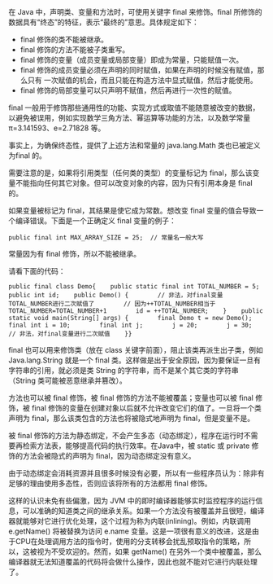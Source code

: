 在 Java 中，声明类、变量和方法时，可使用关键字 final 来修饰。final 所修饰的数据具有“终态”的特征，表示“最终的”意思。具体规定如下：

- final 修饰的类不能被继承。
- final 修饰的方法不能被子类重写。
- final 修饰的变量（成员变量或局部变量）即成为常量，只能赋值一次。
- final 修饰的成员变量必须在声明的同时赋值，如果在声明的时候没有赋值，那么只有 一次赋值的机会，而且只能在构造方法中显式赋值，然后才能使用。
- final 修饰的局部变量可以只声明不赋值，然后再进行一次性的赋值。


final 一般用于修饰那些通用性的功能、实现方式或取值不能随意被改变的数据，以避免被误用，例如实现数学三角方法、幂运算等功能的方法，以及数学常量π=3.141593、e=2.71828 等。

事实上，为确保终态性，提供了上述方法和常量的 java.lang.Math 类也已被定义为final 的。

需要注意的是，如果将引用类型（任何类的类型）的变量标记为 final，那么该变量不能指向任何其它对象。但可以改变对象的内容，因为只有引用本身是 final 的。

如果变量被标记为 final，其结果是使它成为常数。想改变 final 变量的值会导致一个编译错误。下面是一个正确定义 final 变量的例子：

```
public final int MAX_ARRAY_SIZE = 25;  // 常量名一般大写
```

常量因为有 final 修饰，所以不能被继承。

请看下面的代码：

```
public final class Demo{    public static final int TOTAL_NUMBER = 5;    public int id;    public Demo() {        // 非法，对final变量TOTAL_NUMBER进行二次赋值了        // 因为++TOTAL_NUMBER相当于 TOTAL_NUMBER=TOTAL_NUMBER+1        id = ++TOTAL_NUMBER;    }    public static void main(String[] args) {        final Demo t = new Demo();        final int i = 10;        final int j;        j = 20;        j = 30;  // 非法，对final变量进行二次赋值    }}
```


final 也可以用来修饰类（放在 class 关键字前面），阻止该类再派生出子类，例如 Java.lang.String 就是一个 final 类。这样做是出于安全原因，因为要保证一旦有字符串的引用，就必须是类 String 的字符串，而不是某个其它类的字符串（String 类可能被恶意继承并篡改）。

方法也可以被 final 修饰，被 final 修饰的方法不能被覆盖；变量也可以被 final 修饰，被 final 修饰的变量在创建对象以后就不允许改变它们的值了。一旦将一个类声明为 final，那么该类包含的方法也将被隐式地声明为 final，但是变量不是。





被 final 修饰的方法为静态绑定，不会产生多态（动态绑定），程序在运行时不需要再检索方法表，能够提高代码的执行效率。在Java中，被 static 或 private 修饰的方法会被隐式的声明为 final，因为动态绑定没有意义。

由于动态绑定会消耗资源并且很多时候没有必要，所以有一些程序员认为：除非有足够的理由使用多态性，否则应该将所有的方法都用 final 修饰。

这样的认识未免有些偏激，因为 JVM 中的即时编译器能够实时监控程序的运行信息，可以准确的知道类之间的继承关系。如果一个方法没有被覆盖并且很短，编译器就能够对它进行优化处理，这个过程为称为内联(inlining)。例如，内联调用 e.getName() 将被替换为访问 e.name 变量。这是一项很有意义的改进，这是由于CPU在处理调用方法的指令时，使用的分支转移会扰乱预取指令的策略，所以，这被视为不受欢迎的。然而，如果 getName() 在另外一个类中被覆盖，那么编译器就无法知道覆盖的代码将会做什么操作，因此也就不能对它进行内联处理了。